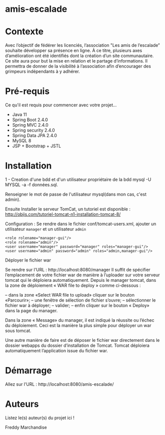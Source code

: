# amis-escalade

# Contexte
Avec l’objectif de fédérer les licenciés, l’association "Les amis de l’escalade” souhaite développer sa présence en ligne.
À ce titre, plusieurs axes d’amélioration ont été identifiés dont la création d’un site communautaire. Ce site aura pour but la mise en relation et le partage d’informations.
Il permettra de donner de la visibilité à l’association afin d’encourager des grimpeurs indépendants à y adhérer.

# Pré-requis
Ce qu'il est requis pour commencer avec votre projet...

* Java 11
* Spring Boot 2.4.0
* Spring MVC 2.4.0
* Spring security 2.4.0
* Spring Data JPA 2.4.0
* MySQL 8
* JSP + Bootstrap + JSTL

# Installation

1 - Creation d'une bdd et d'un utilisateur propriétaire de la bdd mysql -U MYSQL -a -f données.sql.

Renseigner le mot de passe de l'utilisateur mysql(dans mon cas, c'est admin).

Ensuite Installer le serveur TomCat, un tutoriel est disponible : http://objis.com/tutoriel-tomcat-n1-installation-tomcat-8/

Configuration : Se rendre dans le fichier conf/tomcat-users.xml, ajouter un utilisateur ```manager``` et un utilisateur ```admin```
```
<role rolename="manager-gui"/>
<role rolename="admin"/>
<user username="manager" password="manager" roles="manager-gui"/>
<user username="admin" password="admin" roles="admin,manager-gui"/>
```

Déployer le fichier war

Se rendre sur l'URL : http://localhost:8080/manager Il suffit de spécifier l’emplacement de votre fichier war de manière à l’uploader sur votre serveur tomcat qui le déploiera automatiquement. Depuis le manager tomcat, dans la zone de déploiement « WAR file to deploy » comme ci-dessous :

– dans la zone «Select WAR file to upload» cliquer sur le bouton «Parcourir»; – une fenêtre de sélection de fichier s’ouvre; – sélectionner le fichier war à déployer; – valider; – enfin cliquer sur le bouton « Deploy» dans la page du manager.

Dans la zone « Message» du manager, il est indiqué la réussite ou l’échec du déploiement. Ceci est la manière la plus simple pour déployer un war sous tomcat.

Une autre manière de faire est de déposer le fichier war directement dans le dossier webapps du dossier d’installation de Tomcat. Tomcat déploiera automatiquement l’application issue du fichier war.

# Démarrage

Allez sur l'URL : http://localhost:8080/amis-escalade/

# Auteurs
Listez le(s) auteur(s) du projet ici !

Freddy Marchandise